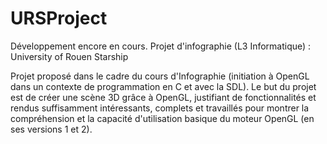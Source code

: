 URSProject
==========


Développement encore en cours.
Projet d'infographie (L3 Informatique) : University of Rouen Starship

Projet proposé dans le cadre du cours d'Infographie (initiation à OpenGL dans un contexte de programmation en C et
avec la SDL). Le but du projet est de créer une scène 3D grâce à OpenGL, justifiant de fonctionnalités et rendus
suffisamment intéressants, complets et travaillés pour montrer la compréhension et la capacité d'utilisation basique
du moteur OpenGL (en ses versions 1 et 2).
